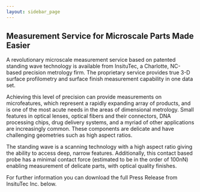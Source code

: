 ```yaml
---
layout: sidebar_page
---
```


## Measurement Service for Microscale Parts Made Easier

A revolutionary microscale measurement service based on patented standing wave technology is available from InsituTec, a Charlotte, NC-based precision metrology firm.  The proprietary service provides true 3-D surface profilometry and surface finish measurement capability in one data set.
<!--break-->
Achieving this level of precision can provide measurements on microfeatures, which represent a rapidly expanding array of products, and is one of the most acute needs in the areas of dimensional metrology. Small features in optical lenses, optical fibers and their connectors, DNA processing chips, drug delivery systems, and a myriad of other applications are increasingly common.  These components are delicate and have challenging geometries such as high aspect ratios.

The standing wave is a scanning technology with a high aspect ratio giving the ability to access deep, narrow features.  Additionally, this contact based probe has a minimal contact force (estimated to be in the order of 100nN) enabling measurement of delicate parts, with optical quality finishes.

For further information you can download the full Press Release from InsituTec Inc. below.